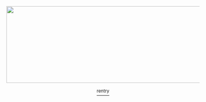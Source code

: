 <p align="center">

  
<a href="https://www.newgrounds.com/art/view/redderer/o-over-dri-drive"/>  
<img src="https://i.imgur.com/XKZTegt.gif" width="600" height="200" />

<p align="center">
<a href="https://rentry.co/picayunedreams-"> <sup> rentry </sup>
